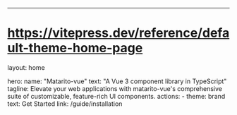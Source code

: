 ---
# https://vitepress.dev/reference/default-theme-home-page
layout: home

hero:
    name: "Matarito-vue"
    text: "A Vue 3 component library in TypeScript"
    tagline: Elevate your web applications with matarito-vue's comprehensive suite of customizable, feature-rich UI components.
    actions:
        - theme: brand
          text: Get Started
          link: /guide/installation
